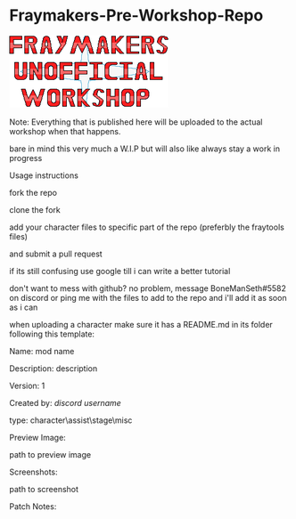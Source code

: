# Fraymakers-Pre-Workshop-Repo 

![logo](/simple%20logo.png)

Note: Everything that is published here will be uploaded to the actual workshop when that happens. 

bare in mind this very much a W.I.P but will also like always stay a work in progress

Usage instructions

fork the repo

clone the fork

add your character files to specific part of the repo (preferbly the fraytools files)

and submit a pull request

if its still confusing use google till i can write a better tutorial


don't want to mess with github? no problem, message BoneManSeth#5582 on discord or ping me with the files to add to the repo and i'll add it as soon as i can


when uploading a character make sure it has a README.md in its folder following this template:


Name: mod name

Description: description

Version: 1

Created by: *discord username*

type: character\assist\stage\misc

Preview Image:

path to preview image

Screenshots:

path to screenshot

Patch Notes:

